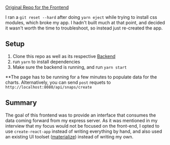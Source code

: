 [Original Repo for the Frontend](https://github.com/haveanicedavid/ibn-frontend)

I ran a `git reset --hard` after doing `yarn eject` while trying to install css modules, which broke my app. I hadn't built much at that point, and decided it wasn't worth the time to troubleshoot, so instead just re-created the app.

## Setup
1. Clone this repo as well as its respective [Backend](https://github.com/haveanicedavid/ibn-backend)
2. run `yarn` to install dependencies
3. Make sure the backend is running, and run `yarn start`

**The page has to be running for a few minutes to populate data for the charts. Alternatively, you can send `post` requets to `http://localhost:8080/api/snaps/create`

## Summary
The goal of this frontend was to provide an interface that consumes the data coming forward from my express server. As it was mentioned in my interview that my focus would not be focused on the front-end, I opted to use `create-react-app` instead of writing everything by hand, and also used an existing UI toolset ([materialize](https://materializecss.com)) instead of writing my own.

